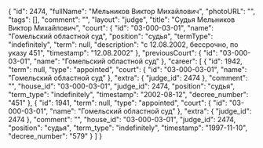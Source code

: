 {
    "id": 2474,
    "fullName": "Мельников Виктор Михайлович",
    "photoURL": "",
    "tags": [],
    "comment": "",
    "layout": "judge",
    "title": "Судья Мельников Виктор Михайлович",
    "court": {
        "id": "03-000-03-01",
        "name": "Гомельский областной суд",
        "position": "судья",
        "termType": "indefinitely",
        "term": null,
        "description": "c 12.08.2002, бессрочно, по указу 451",
        "timestamp": "12.08.2002"
    },
    "previousCourt": {
        "id": "03-000-03-01",
        "name": "Гомельский областной суд"
    },
    "career": [
        {
            "id": 1942,
            "term": null,
            "type": "appointed",
            "court": {
                "id": "03-000-03-01",
                "name": "Гомельский областной суд"
            },
            "extra": {
                "judge_id": 2474
            },
            "comment": "",
            "house_id": "03-000-03-01",
            "judge_id": 2474,
            "position": "судья",
            "term_type": "indefinitely",
            "timestamp": "2002-08-12",
            "decree_number": "451"
        },
        {
            "id": 1941,
            "term": null,
            "type": "appointed",
            "court": {
                "id": "03-000-03-01",
                "name": "Гомельский областной суд"
            },
            "extra": {
                "judge_id": 2474
            },
            "comment": "",
            "house_id": "03-000-03-01",
            "judge_id": 2474,
            "position": "судья",
            "term_type": "indefinitely",
            "timestamp": "1997-11-10",
            "decree_number": "579"
        }
    ]
}